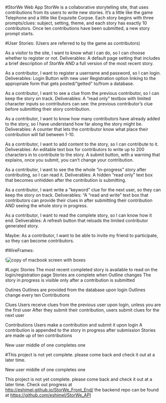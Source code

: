 #StorWe Web App
StorWe is a collaborative storytelling site, that uses contributions from its users to write new stories.  It’s a little like the game Telephone and a little like Exquisite Corpse.  Each story begins with three prompts/clues: subject, setting, theme, and each story has exactly 10 contributors. Once ten contributions have been submitted, a new story prompt starts.

#User Stories:
(Users are referred to by the game as contributors)

As a visitor to the site, I want to know what I can do, so I can choose whether to register or not.
 Deliverables: A default page setting that includes a brief description of StorWe AND a full version of the most recent story.
 
As a contributor, I want to register a username and password, so I can login.
  Deliverables: Login Button with new user Registration option linking to the appropriate form that gets posted/“getted"  to/from a database.

As a contributor, I want to see a clue from the previous contributor, so I can keep the story on track.
 Deliverables:  A “read only” textbox with limited character inputs so contributors can see: the previous contributor’s clue before submitting  their story contribution.  
 
As a contributor, I want to know how many contributors have already added to the story, so I have understand how far along the story might be.
Deliverables: A counter that lets the contributor know what place their contribution will fall between 1-10.

As a contributor, I want to add content to the story, so I can contribute to it.
 Deliverables: An editable text box for contributors to write up to 200 characters in to contribute to the story.  A submit button, with a warning that explains, once you submit, you can’t change  your contribution.

As a contributor, I want to see the the whole “in-progress” story after contributing, so I can read it.
Deliverables:  A hidden “read only” text box that becomes unhidden after the contribution  is submitting. 

As a contributor, I want write a “keyword” clue for the next user, so they can keep the story on track.
Deliverables: “A “read and write” text box that contributors can provide their clues in after submitting their contribution AND seeing the whole story in progress. 

As a contributor, I want to read the complete story, so I can know how it end. 
Deliverables: A refresh button that reloads the  limited contributor generated story.

Maybe: As a contributor, I want to be able to invite my friend to participate, so they can become contributors.

#WireFrames:

!![copy of macbook screen with boxes](https://cloud.githubusercontent.com/assets/14185415/11225738/ea243fa8-8d49-11e5-9103-d29179d86273.jpg)



#Logic
Stories
 The most recent completed story is available to read on the login/registration page
 Stories are complete when Outline changes
 The story in progress is visible only after a contribution is submitted

Outines 
Outlines are provided from the database upon login
Outlines change every ten Contributions

Clues
Users receive clues from the previous user upon login, unless you are the first user
After they submit their contribution, users submit clues for the next user 

Contributions
Users make a contribution and submit it upon login
A contribution is appended to the story in progress after submission 
Stories are made up of ten contributions

New user
middle of one
completes one


#This project is not yet complete. please come back and check it out at a later time.



New user
middle of one
completes one


This project is not yet complete. please come back and check it out at a later time.
Check out progress at http://eshimel.github.io/StorWe_Front_End/
the backend repo can be found at https://github.com/eshimel/StorWe_API
